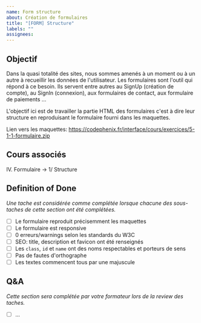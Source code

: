 ```yaml
---
name: Form structure
about: Création de formulaires
title: "[FORM] Structure"
labels: ""
assignees:
---
```


## Objectif

Dans la quasi totalité des sites, nous sommes amenés à un moment ou à un autre à recueillir les données de
l'utilisateur. Les formulaires sont l'outil qui répond à ce besoin. Ils servent entre autres au SignUp (création de compte),
au SignIn (connexion), aux formulaires de contact, aux formulaire de paiements ...

L'objectif ici est de travailler la partie HTML des formulaires c'est à dire leur structure en reproduisant le
formulaire fourni dans les maquettes.

Lien vers les maquettes: https://codephenix.fr/interface/cours/exercices/5-1-1-formulaire.zip

## Cours associés

IV. Formulaire -> 1/ Structure

## Definition of Done

_Une tache est considérée comme complétée lorsque chacune des sous-taches de cette section ont été complétées._

- [ ] Le formulaire reproduit précisemment les maquettes
- [ ] Le formulaire est responsive
- [ ] 0 erreurs/warnings selon les standards du W3C
- [ ] SEO: title, description et favicon ont été renseignés
- [ ] Les `class`, `id` et `name` ont des noms respectables et porteurs de sens
- [ ] Pas de fautes d'orthographe
- [ ] Les textes commencent tous par une majuscule

## Q&A

_Cette section sera complétée par votre formateur lors de la review des taches._

- [ ] ...
